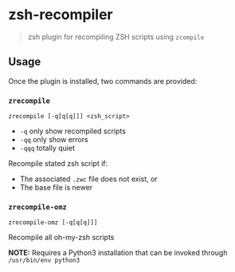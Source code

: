 # zsh-recompiler
> zsh plugin for recompiling ZSH scripts using `zcompile`

## Usage
Once the plugin is installed, two commands are provided:

### `zrecompile`

```
zrecompile [-q[q[q]]] <zsh_script>
```

  * `-q` only show recompiled scripts
  * `-qq` only show errors
  * `-qqq` totally quiet


Recompile stated zsh script if:
  * The associated `.zwc` file does not exist, or
  * The base file is newer


### `zrecompile-omz`

```
zrecompile-omz [-q[q[q]]]
```

Recompile all oh-my-zsh scripts

**NOTE:** Requires a Python3 installation that can be invoked through `/usr/bin/env python3`

